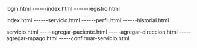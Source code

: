 login.html
------index.html
------registro.html

index.html
------servicio.html
------perfil.html
------historial.html

servicio.html
-----agregar-paciente.html
-----agregar-direccion.html
-----agregar-mpago.html
-----confirmar-servicio.html
